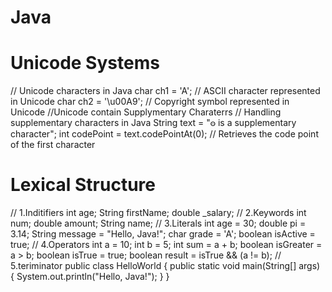 # Java
# Unicode Systems
// Unicode characters in Java
char ch1 = 'A'; // ASCII character represented in Unicode
char ch2 = '\u00A9'; // Copyright symbol represented in Unicode
//Unicode contain Supplymentary Charaterrs
// Handling supplementary characters in Java
String text = "𐍈 is a supplementary character";
int codePoint = text.codePointAt(0); // Retrieves the code point of the first character

# Lexical Structure
// 1.Inditifiers
int age;
String firstName;
double _salary;
// 2.Keywords
int num;
double amount;
String name;
// 3.Literals
int age = 30;
double pi = 3.14;
String message = "Hello, Java!";
char grade = 'A';
boolean isActive = true;
// 4.Operators
int a = 10;
int b = 5;
int sum = a + b;
boolean isGreater = a > b;
boolean isTrue = true;
boolean result = isTrue && (a != b);
// 5.teriminator
public class HelloWorld {
 public static void main(String[] args) {
 System.out.println("Hello, Java!");
 }
}
